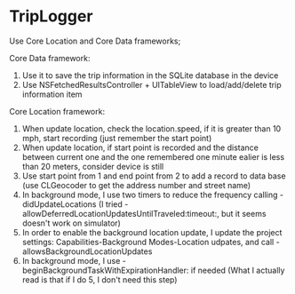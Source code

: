 # TripLogger

Use Core Location and Core Data frameworks; <br />

Core Data framework: <br /> 
1. Use it to save the trip information in the SQLite database in the device <br />
2. Use NSFetchedResultsController + UITableView to load/add/delete trip information item <br />

Core Location framework: <br />
1. When update location, check the location.speed, if it is greater than 10 mph, start recording (just remember the start point) <br />
2. When update location, if start point is recorded and the distance between current one and the one remembered one minute ealier is less than 20 meters, consider device is still <br />
3. Use start point from 1 and end point from 2 to add a record to data base (use CLGeocoder to get the address number and street name) <br />
4. In background mode, I use two timers to reduce the frequency calling -didUpdateLocations (I tried -allowDeferredLocationUpdatesUntilTraveled:timeout:, but it seems doesn't work on simulator) <br />
5. In order to enable the background location update, I update the project settings: Capabilities-Background Modes-Location udpates, and call -allowsBackgroundLocationUpdates <br />
6. In background mode, I use -beginBackgroundTaskWithExpirationHandler: if needed (What I actually read is that if I do 5, I don't need this step) <br />
